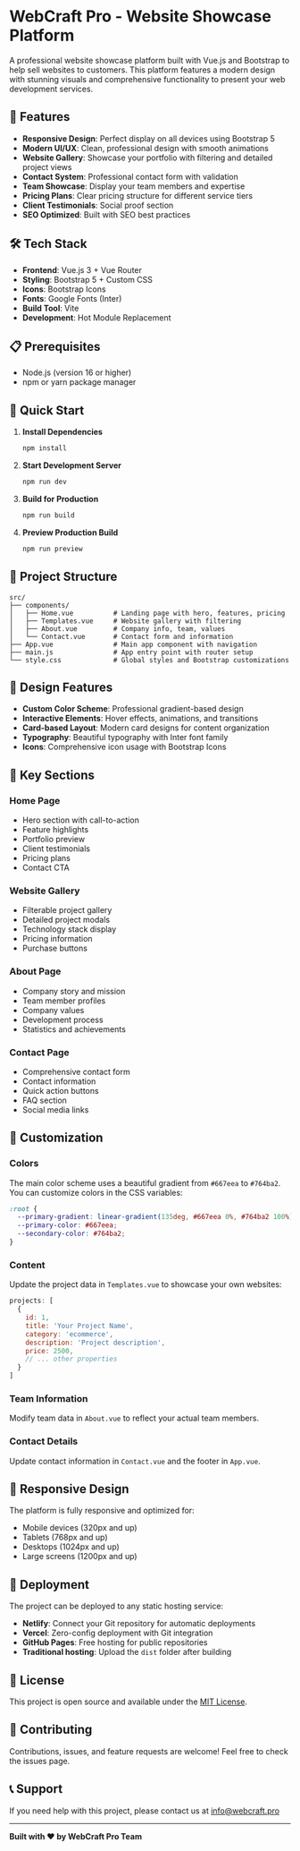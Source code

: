 # WebCraft Pro - Website Showcase Platform

A professional website showcase platform built with Vue.js and Bootstrap to help sell websites to customers. This platform features a modern design with stunning visuals and comprehensive functionality to present your web development services.

## 🚀 Features

- **Responsive Design**: Perfect display on all devices using Bootstrap 5
- **Modern UI/UX**: Clean, professional design with smooth animations
- **Website Gallery**: Showcase your portfolio with filtering and detailed project views
- **Contact System**: Professional contact form with validation
- **Team Showcase**: Display your team members and expertise
- **Pricing Plans**: Clear pricing structure for different service tiers
- **Client Testimonials**: Social proof section
- **SEO Optimized**: Built with SEO best practices

## 🛠️ Tech Stack

- **Frontend**: Vue.js 3 + Vue Router
- **Styling**: Bootstrap 5 + Custom CSS
- **Icons**: Bootstrap Icons
- **Fonts**: Google Fonts (Inter)
- **Build Tool**: Vite
- **Development**: Hot Module Replacement

## 📋 Prerequisites

- Node.js (version 16 or higher)
- npm or yarn package manager

## 🚀 Quick Start

1. **Install Dependencies**
   ```bash
   npm install
   ```

2. **Start Development Server**
   ```bash
   npm run dev
   ```

3. **Build for Production**
   ```bash
   npm run build
   ```

4. **Preview Production Build**
   ```bash
   npm run preview
   ```

## 📁 Project Structure

```
src/
├── components/
│   ├── Home.vue          # Landing page with hero, features, pricing
│   ├── Templates.vue     # Website gallery with filtering
│   ├── About.vue         # Company info, team, values
│   └── Contact.vue       # Contact form and information
├── App.vue               # Main app component with navigation
├── main.js               # App entry point with router setup
└── style.css             # Global styles and Bootstrap customizations
```

## 🎨 Design Features

- **Custom Color Scheme**: Professional gradient-based design
- **Interactive Elements**: Hover effects, animations, and transitions
- **Card-based Layout**: Modern card designs for content organization
- **Typography**: Beautiful typography with Inter font family
- **Icons**: Comprehensive icon usage with Bootstrap Icons

## 🌟 Key Sections

### Home Page
- Hero section with call-to-action
- Feature highlights
- Portfolio preview
- Client testimonials
- Pricing plans
- Contact CTA

### Website Gallery
- Filterable project gallery
- Detailed project modals
- Technology stack display
- Pricing information
- Purchase buttons

### About Page
- Company story and mission
- Team member profiles
- Company values
- Development process
- Statistics and achievements

### Contact Page
- Comprehensive contact form
- Contact information
- Quick action buttons
- FAQ section
- Social media links

## 🔧 Customization

### Colors
The main color scheme uses a beautiful gradient from `#667eea` to `#764ba2`. You can customize colors in the CSS variables:

```css
:root {
  --primary-gradient: linear-gradient(135deg, #667eea 0%, #764ba2 100%);
  --primary-color: #667eea;
  --secondary-color: #764ba2;
}
```

### Content
Update the project data in `Templates.vue` to showcase your own websites:

```javascript
projects: [
  {
    id: 1,
    title: 'Your Project Name',
    category: 'ecommerce',
    description: 'Project description',
    price: 2500,
    // ... other properties
  }
]
```

### Team Information
Modify team data in `About.vue` to reflect your actual team members.

### Contact Details
Update contact information in `Contact.vue` and the footer in `App.vue`.

## 📱 Responsive Design

The platform is fully responsive and optimized for:
- Mobile devices (320px and up)
- Tablets (768px and up)
- Desktops (1024px and up)
- Large screens (1200px and up)

## 🚀 Deployment

The project can be deployed to any static hosting service:

- **Netlify**: Connect your Git repository for automatic deployments
- **Vercel**: Zero-config deployment with Git integration
- **GitHub Pages**: Free hosting for public repositories
- **Traditional hosting**: Upload the `dist` folder after building

## 📄 License

This project is open source and available under the [MIT License](LICENSE).

## 🤝 Contributing

Contributions, issues, and feature requests are welcome! Feel free to check the issues page.

## 📞 Support

If you need help with this project, please contact us at info@webcraft.pro

---

**Built with ❤️ by WebCraft Pro Team**